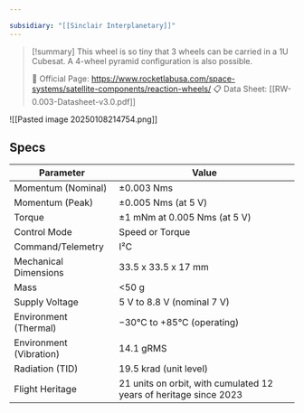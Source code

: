 ```yaml
---

subsidiary: "[[Sinclair Interplanetary]]"
---
```


>[!summary]
>This wheel is so tiny that 3 wheels can be carried in a 1U Cubesat. A 4-wheel pyramid configuration is also possible.
>
>🔗 Official Page: https://www.rocketlabusa.com/space-systems/satellite-components/reaction-wheels/
>📋 Data Sheet: [[RW-0.003-Datasheet-v3.0.pdf]]

![[Pasted image 20250108214754.png]]
## Specs

| Parameter                | Value                                                   |
|-------------------------|---------------------------------------------------------|
| Momentum (Nominal)      | ±0.003 Nms                                              |
| Momentum (Peak)         | ±0.005 Nms (at 5 V)                                     |
| Torque                  | ±1 mNm at 0.005 Nms (at 5 V)                            |
| Control Mode            | Speed or Torque                                         |
| Command/Telemetry       | I²C                                                     |
| Mechanical Dimensions   | 33.5 x 33.5 x 17 mm                                    |
| Mass                    | <50 g                                                   |
| Supply Voltage          | 5 V to 8.8 V (nominal 7 V)                              |
| Environment (Thermal)   | −30°C to +85°C (operating)                              |
| Environment (Vibration) | 14.1 gRMS                                               |
| Radiation (TID)         | 19.5 krad (unit level)                                  |
| Flight Heritage         | 21 units on orbit, with cumulated 12 years of heritage since 2023 |
